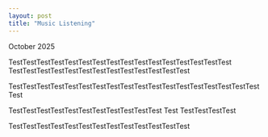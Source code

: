 ```yaml
---
layout: post
title: "Music Listening"
---
```


October 2025

TestTestTestTestTestTestTestTestTestTestTestTestTestTestTestTest
TestTestTestTestTestTestTestTestTestTestTestTestTest

TestTestTestTestTestTestTestTestTestTestTestTestTestTestTestTestTestTestTest

TestTestTestTestTestTestTestTestTestTestTest
Test
TestTestTestTest

TestTestTestTestTestTestTestTestTestTestTestTestTest
